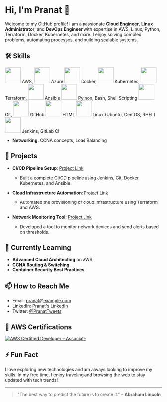 # Hi, I'm Pranat 👋

Welcome to my GitHub profile! I am a passionate **Cloud Engineer**, **Linux Administrator**, and **DevOps Engineer** with expertise in AWS, Linux, Python, Terraform, Docker, Kubernetes, and more. I enjoy solving complex problems, automating processes, and building scalable systems.

## 🛠️ Skills
 
  <img src="[https://upload.wikimedia.org/wikipedia/commons/a/a9/Amazon_Web_Services_Logo.svg](https://www.google.com/url?sa=i&url=https%3A%2F%2Fwww.inspireuplift.com%2FAws-Logo-Amazon-Web-Services-Logo-%2Fiu%2F11839233&psig=AOvVaw2UovH9vbHj2w3LiEBMNCTQ&ust=1737121815454000&source=images&cd=vfe&opi=89978449&ved=0CBEQjRxqFwoTCMDa25yx-ooDFQAAAAAdAAAAABAJ)" width="50" height="50" /> AWS, 
  <img src="https://upload.wikimedia.org/wikipedia/commons/f/f8/Microsoft_Azure_Logo_2014.png" width="50" height="50" /> Azure
  <img src="https://upload.wikimedia.org/wikipedia/commons/4/47/Docker_logo.png" width="50" height="50" /> Docker, 
  <img src="https://upload.wikimedia.org/wikipedia/commons/3/39/Kubernetes_logo_without_workmark.svg" width="50" height="50" /> Kubernetes, 
  <img src="https://upload.wikimedia.org/wikipedia/commons/7/7e/Terraform_Logo.png" width="50" height="50" /> Terraform, 
  <img src="https://upload.wikimedia.org/wikipedia/commons/a/a3/Ansible_logo.svg" width="50" height="50" /> Ansible
  <img src="https://upload.wikimedia.org/wikipedia/commons/c/c3/Python-logo-notext.svg" width="50" height="50" /> Python, Bash, Shell Scripting
  <img src="https://upload.wikimedia.org/wikipedia/commons/7/72/Git-logo.svg" width="50" height="50" /> Git, 
  <img src="https://upload.wikimedia.org/wikipedia/commons/9/91/Octicons-mark-github.svg" width="50" height="50" /> GitHub
  <img src="https://upload.wikimedia.org/wikipedia/commons/6/61/HTML5_logo.svg" width="50" height="50" /> HTML
  <img src="https://upload.wikimedia.org/wikipedia/commons/3/35/Tux.svg" width="50" height="50" /> Linux (Ubuntu, CentOS, RHEL)
  <img src="https://upload.wikimedia.org/wikipedia/commons/f/f7/Jenkins_logo.svg" width="50" height="50" /> Jenkins, 
  GitLab CI
  
- **Networking**: 
  CCNA concepts, Load Balancing

## 🚀 Projects

- **CI/CD Pipeline Setup**: [Project Link](#)
  - Built a complete CI/CD pipeline using Jenkins, Git, Docker, Kubernetes, and Ansible.
  
- **Cloud Infrastructure Automation**: [Project Link](#)
  - Automated the provisioning of cloud infrastructure using Terraform and AWS.

- **Network Monitoring Tool**: [Project Link](#)
  - Developed a tool to monitor network devices and send alerts based on thresholds.

## 🌱 Currently Learning

- **Advanced Cloud Architecting** on AWS
- **CCNA Routing & Switching**
- **Container Security Best Practices**

## 📫 How to Reach Me

- Email: pranat@example.com
- LinkedIn: [Pranat's LinkedIn](https://www.linkedin.com/in/pranat)
- Twitter: [@PranatTweets](https://twitter.com/PranatTweets)

## 🌟 AWS Certifications

[![AWS Certified Developer – Associate](https://www.credly.com/badges/56d7cbab-da18-4a39-a854-4748a8fdf69f/public_url)](https://www.credly.com/badges/56d7cbab-da18-4a39-a854-4748a8fdf69f/public_url)

## ⚡ Fun Fact

I love exploring new technologies and am always looking to improve my skills. In my free time, I enjoy traveling and browsing the web to stay updated with tech trends!

---

> "The best way to predict the future is to create it." – **Abraham Lincoln**
